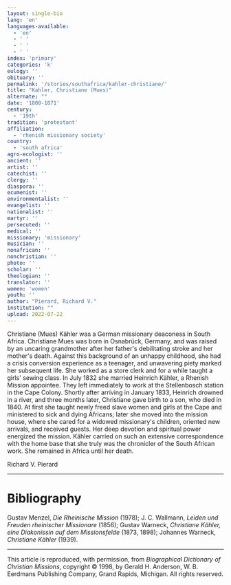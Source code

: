 ```yaml
---
layout: single-bio
lang: 'en'
languages-available:
  - 'en'
  - ' '
  - ' '
  - ' '
index: 'primary'
categories: 'k'
eulogy: ''
obituary: ''
permalink: '/stories/southafrica/kahler-christiane/'
title: "Kahler, Christiane (Mues)"
alternate: ""
date: '1800-1871'
century:
  - '19th'
tradition: 'protestant'
affiliation:
  - 'rhenish missionary society'
country:
  - 'south africa'
agro-ecologist: ''
ancient: ''
artist: ''
catechist: ''
clergy: ''
diaspora: ''
ecumenist: ''
environmentalist: ''
evangelist: ''
nationalist: ''
martyr: ''
persecuted: ''
medical: ''
missionary: 'missionary'
musician: ''
nonafrican: ''
nonchristian: ''
photo: ''
scholar: ''
theologian: ''
translator: ''
women: 'women'
youth: ''
author: "Pierard, Richard V."
institution: ""
upload: 2022-07-22
---
```




Christiane (Mues) Kähler was a German missionary deaconess in South Africa. Christiane Mues was born in Osnabrück, Germany, and was raised by an uncaring grandmother after her father's debilitating stroke and her mother's death. Against this background of an unhappy childhood, she had a crisis conversion experience as a teenager, and unwavering piety marked her subsequent life. She worked as a store clerk and for a while taught a girls' sewing class. In July 1832 she married Heinrich Kähler, a Rhenish Mission appointee. They left immediately to work at the Stellenbosch station in the Cape Colony. Shortly after arriving in January 1833, Heinrich drowned in a river, and three months later, Christiane gave birth to a son, who died in 1840. At first she taught newly freed slave women and girls at the Cape and ministered to sick and dying Africans; later she moved into the mission house, where she cared for a widowed missionary's children, oriented new arrivals, and received guests. Her deep devotion and spiritual power energized the mission. Kähler carried on such an extensive correspondence with the home base that she truly was the chronicler of the South African work. She remained in Africa until her death.

Richard V. Pierard

---

# Bibliography

Gustav Menzel, *Die Rheinische Mission* (1978); J. C. Wallmann, *Leiden und Freuden rheinischer Missionare* (1856); Gustav Warneck, *Christiane Kähler, eine Diakonissin auf dem Missionsfelde* (1873, 1898); Johannes Warneck, *Christiane Kähler* (1939).

---

This article is reproduced, with permission, from *Biographical Dictionary of Christian Missions*, copyright © 1998, by Gerald H. Anderson, W. B. Eerdmans Publishing Company, Grand Rapids, Michigan. All rights reserved.
